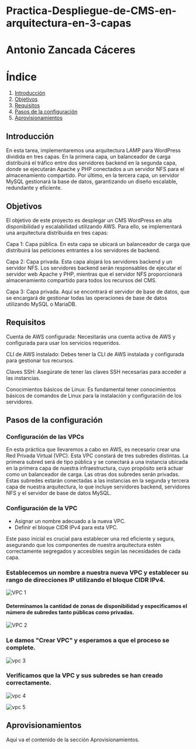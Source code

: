 # Practica-Despliegue-de-CMS-en-arquitectura-en-3-capas

# Antonio Zancada Cáceres
# Índice

1. [Introducción](#introducción)
2. [Objetivos](#objetivos)
3. [Requisitos](#requisitos)
4. [Pasos de la configuración](#pasos-de-la-configuración)
5. [Aprovisionamientos](#aprovisionamientos)

## Introducción
En esta tarea, implementaremos una arquitectura LAMP para WordPress dividida en tres capas. En la primera capa, un balanceador de carga distribuirá el tráfico entre dos servidores backend en la segunda capa, donde se ejecutarán Apache y PHP conectados a un servidor NFS para el almacenamiento compartido. Por último, en la tercera capa, un servidor MySQL gestionará la base de datos, garantizando un diseño escalable, redundante y eficiente.

## Objetivos
El objetivo de este proyecto es desplegar un CMS WordPress en alta disponibilidad y escalabilidad utilizando AWS. Para ello, se implementará una arquitectura distribuida en tres capas:

Capa 1: Capa pública. En esta capa se ubicará un balanceador de carga que distribuirá las peticiones entrantes a los servidores de backend.

Capa 2: Capa privada. Esta capa alojará los servidores backend y un servidor NFS. Los servidores backend serán responsables de ejecutar el servidor web Apache y PHP, mientras que el servidor NFS proporcionará almacenamiento compartido para todos los recursos del CMS.

Capa 3: Capa privada. Aquí se encontrará el servidor de base de datos, que se encargará de gestionar todas las operaciones de base de datos utilizando MySQL o MariaDB.

## Requisitos
Cuenta de AWS configurada: Necesitarás una cuenta activa de AWS y configurada para usar los servicios requeridos.

CLI de AWS instalado: Debes tener la CLI de AWS instalada y configurada para gestionar tus recursos.

Claves SSH: Asegúrate de tener las claves SSH necesarias para acceder a las instancias.

Conocimientos básicos de Linux: Es fundamental tener conocimientos básicos de comandos de Linux para la instalación y configuración de los servidores.

## Pasos de la configuración
### Configuración de las VPCs

En esta práctica que llevaremos a cabo en AWS, es necesario crear una Red Privada Virtual (VPC). Esta VPC constará de tres subredes distintas. La primera subred será de tipo pública y se conectará a una instancia ubicada en la primera capa de nuestra infraestructura, cuyo propósito será actuar como un balanceador de carga.
Las otras dos subredes serán privadas. Estas subredes estarán conectadas a las instancias en la segunda y tercera capa de nuestra arquitectura, lo que incluye servidores backend, servidores NFS y el servidor de base de datos MySQL.

### Configuración de la VPC

* Asignar un nombre adecuado a la nueva VPC.
* Definir el bloque CIDR IPv4 para esta VPC.

Este paso inicial es crucial para establecer una red eficiente y segura, asegurando que los componentes de nuestra arquitectura estén correctamente segregados y accesibles según las necesidades de cada capa.
### Establecemos un nombre a nuestra nueva VPC y establecer su rango de direcciones IP utilizando el bloque CIDR IPv4.
![VPC 1](https://github.com/user-attachments/assets/5d204d22-d1e5-448a-981f-df1edea43632)

#### Determinamos la cantidad de zonas de disponibilidad y especificamos el número de subredes tanto públicas como privadas.
![VPC 2](https://github.com/user-attachments/assets/6ab85d86-57ae-4bce-ab6e-4e081ccae2f4)

### Le damos "Crear VPC" y esperamos a que el proceso se complete.
![vpc 3](https://github.com/user-attachments/assets/d0bfcebd-ba20-4da8-8dde-6c2b25fa483d)

### Verificamos que la VPC y sus subredes se han creado correctamente.
![vpc 4](https://github.com/user-attachments/assets/eac91753-1798-4d81-932f-5f8392e5095f)

![vpc 5](https://github.com/user-attachments/assets/2fd38885-4a6c-4fbd-98f2-2bddb5b557ac)


## Aprovisionamientos
Aquí va el contenido de la sección Aprovisionamientos.


  
